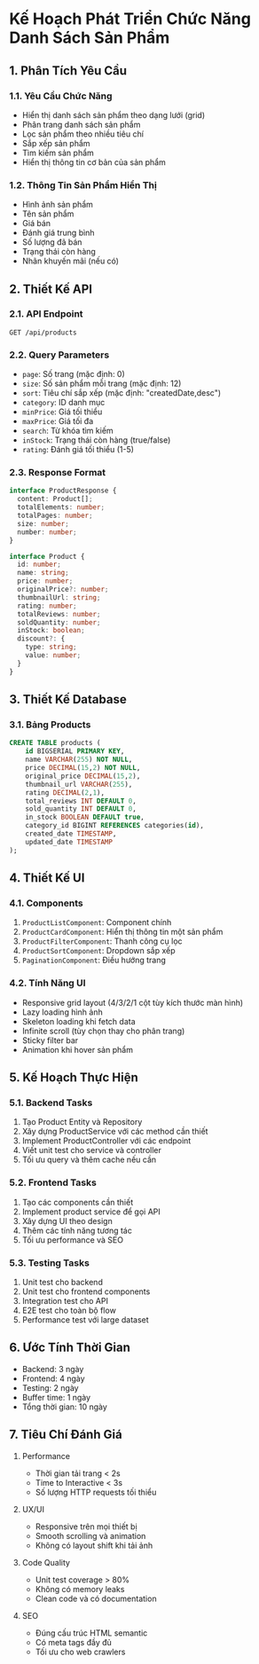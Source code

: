 # Kế Hoạch Phát Triển Chức Năng Danh Sách Sản Phẩm

## 1. Phân Tích Yêu Cầu

### 1.1. Yêu Cầu Chức Năng
- Hiển thị danh sách sản phẩm theo dạng lưới (grid)
- Phân trang danh sách sản phẩm
- Lọc sản phẩm theo nhiều tiêu chí
- Sắp xếp sản phẩm
- Tìm kiếm sản phẩm
- Hiển thị thông tin cơ bản của sản phẩm

### 1.2. Thông Tin Sản Phẩm Hiển Thị
- Hình ảnh sản phẩm
- Tên sản phẩm
- Giá bán
- Đánh giá trung bình
- Số lượng đã bán
- Trạng thái còn hàng
- Nhãn khuyến mãi (nếu có)

## 2. Thiết Kế API

### 2.1. API Endpoint
```
GET /api/products
```

### 2.2. Query Parameters
- `page`: Số trang (mặc định: 0)
- `size`: Số sản phẩm mỗi trang (mặc định: 12)
- `sort`: Tiêu chí sắp xếp (mặc định: "createdDate,desc")
- `category`: ID danh mục
- `minPrice`: Giá tối thiểu
- `maxPrice`: Giá tối đa
- `search`: Từ khóa tìm kiếm
- `inStock`: Trạng thái còn hàng (true/false)
- `rating`: Đánh giá tối thiểu (1-5)

### 2.3. Response Format
```typescript
interface ProductResponse {
  content: Product[];
  totalElements: number;
  totalPages: number;
  size: number;
  number: number;
}

interface Product {
  id: number;
  name: string;
  price: number;
  originalPrice?: number;
  thumbnailUrl: string;
  rating: number;
  totalReviews: number;
  soldQuantity: number;
  inStock: boolean;
  discount?: {
    type: string;
    value: number;
  }
}
```

## 3. Thiết Kế Database

### 3.1. Bảng Products
```sql
CREATE TABLE products (
    id BIGSERIAL PRIMARY KEY,
    name VARCHAR(255) NOT NULL,
    price DECIMAL(15,2) NOT NULL,
    original_price DECIMAL(15,2),
    thumbnail_url VARCHAR(255),
    rating DECIMAL(2,1),
    total_reviews INT DEFAULT 0,
    sold_quantity INT DEFAULT 0,
    in_stock BOOLEAN DEFAULT true,
    category_id BIGINT REFERENCES categories(id),
    created_date TIMESTAMP,
    updated_date TIMESTAMP
);
```

## 4. Thiết Kế UI

### 4.1. Components
1. `ProductListComponent`: Component chính
2. `ProductCardComponent`: Hiển thị thông tin một sản phẩm
3. `ProductFilterComponent`: Thanh công cụ lọc
4. `ProductSortComponent`: Dropdown sắp xếp
5. `PaginationComponent`: Điều hướng trang

### 4.2. Tính Năng UI
- Responsive grid layout (4/3/2/1 cột tùy kích thước màn hình)
- Lazy loading hình ảnh
- Skeleton loading khi fetch data
- Infinite scroll (tùy chọn thay cho phân trang)
- Sticky filter bar
- Animation khi hover sản phẩm

## 5. Kế Hoạch Thực Hiện

### 5.1. Backend Tasks
1. Tạo Product Entity và Repository
2. Xây dựng ProductService với các method cần thiết
3. Implement ProductController với các endpoint
4. Viết unit test cho service và controller
5. Tối ưu query và thêm cache nếu cần

### 5.2. Frontend Tasks
1. Tạo các components cần thiết
2. Implement product service để gọi API
3. Xây dựng UI theo design
4. Thêm các tính năng tương tác
5. Tối ưu performance và SEO

### 5.3. Testing Tasks
1. Unit test cho backend
2. Unit test cho frontend components
3. Integration test cho API
4. E2E test cho toàn bộ flow
5. Performance test với large dataset

## 6. Ước Tính Thời Gian
- Backend: 3 ngày
- Frontend: 4 ngày
- Testing: 2 ngày
- Buffer time: 1 ngày
- Tổng thời gian: 10 ngày

## 7. Tiêu Chí Đánh Giá
1. Performance
   - Thời gian tải trang < 2s
   - Time to Interactive < 3s
   - Số lượng HTTP requests tối thiểu

2. UX/UI
   - Responsive trên mọi thiết bị
   - Smooth scrolling và animation
   - Không có layout shift khi tải ảnh

3. Code Quality
   - Unit test coverage > 80%
   - Không có memory leaks
   - Clean code và có documentation

4. SEO
   - Đúng cấu trúc HTML semantic
   - Có meta tags đầy đủ
   - Tối ưu cho web crawlers 